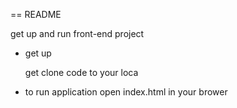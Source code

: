== README

get up and run front-end project

- get up

  get clone code to your loca
    
- to run application open index.html in your brower
